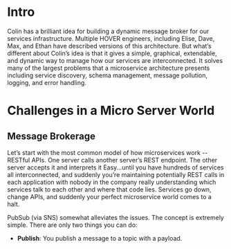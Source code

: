 

# Intro

Colin has a brilliant idea for building a dynamic message broker for our services infrastructure. Multiple HOVER engineers, including Elise, Dave, Max, and Ethan have described versions of this architecture. But what’s different about Colin’s idea is that it gives a simple, graphical, extendable, and dynamic way to manage how our services are interconnected. It solves many of the largest problems that a microservice architecture presents including service discovery, schema management, message pollution, logging, and error handling.

# Challenges in a Micro Server World

## Message Brokerage

Let’s start with the most common model of how microservices work -- RESTful APIs. One server calls another server’s REST endpoint. The other server accepts it and interprets it Easy...until you have hundreds of services all interconnected, and suddenly you’re maintaining potentially REST calls in each application with nobody in the company really understanding which services talk to each other and where that code lies. Services go down, change APIs, and suddenly your perfect microservice world comes to a halt.

PubSub (via SNS) somewhat alleviates the issues. The concept is extremely simple. There are only two things you can do:

-   **Publish**: You publish a message to a topic with a payload. 
	 ```
	 
<!--stackedit_data:
eyJoaXN0b3J5IjpbLTIwODgzNTI4NF19
-->